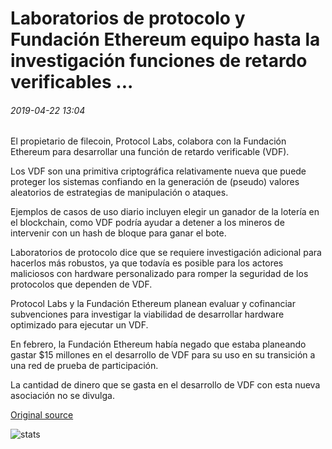 # Laboratorios de protocolo y Fundación Ethereum equipo hasta la investigación funciones de retardo verificables ...

###### 2019-04-22 13:04

El propietario de filecoin, Protocol Labs, colabora con la Fundación Ethereum para desarrollar una función de retardo verificable (VDF).

Los VDF son una primitiva criptográfica relativamente nueva que puede proteger los sistemas confiando en la generación de (pseudo) valores aleatorios de estrategias de manipulación o ataques.

Ejemplos de casos de uso diario incluyen elegir un ganador de la lotería en el blockchain, como VDF podría ayudar a detener a los mineros de intervenir con un hash de bloque para ganar el bote.

Laboratorios de protocolo dice que se requiere investigación adicional para hacerlos más robustos, ya que todavía es posible para los actores maliciosos con hardware personalizado para romper la seguridad de los protocolos que dependen de VDF.

Protocol Labs y la Fundación Ethereum planean evaluar y cofinanciar subvenciones para investigar la viabilidad de desarrollar hardware optimizado para ejecutar un VDF.

En febrero, la Fundación Ethereum había negado que estaba planeando gastar $15 millones en el desarrollo de VDF para su uso en su transición a una red de prueba de participación.

La cantidad de dinero que se gasta en el desarrollo de VDF con esta nueva asociación no se divulga.

[Original source](https://cointelegraph.com/news/protocol-labs-and-ethereum-foundation-team-up-to-research-verifiable-delay-functions)

![stats](https://c.statcounter.com/11760860/0/a89fa40b/1/ "stats")